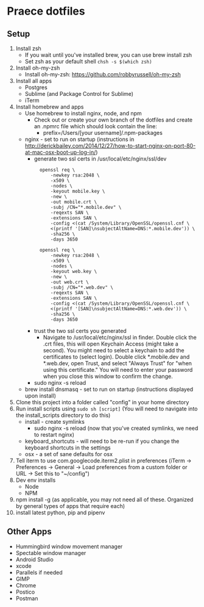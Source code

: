 # Praece dotfiles

## Setup
1. Install zsh
	- If you wait until you've installed brew, you can use brew install zsh
	- Set zsh as your default shell `chsh -s $(which zsh)`
2. Install oh-my-zsh
	- Install oh-my-zsh: https://github.com/robbyrussell/oh-my-zsh
3. Install all apps
	- Postgres
	- Sublime (and Package Control for Sublime)
	- iTerm
4. Install homebrew and apps
	- Use homebrew to install nginx, node, and npm
		- Check out or create your own branch of the dotfiles and create an .npmrc file which should look contain the line:
			- prefix=/Users/[your username]/.npm-packages
	- nginx - set to run on startup (instructions in http://derickbailey.com/2014/12/27/how-to-start-nginx-on-port-80-at-mac-osx-boot-up-log-in/)
		- generate two ssl certs in /usr/local/etc/nginx/ssl/dev
		  ```
			openssl req \
			    -newkey rsa:2048 \
			    -x509 \
			    -nodes \
			    -keyout mobile.key \
			    -new \
			    -out mobile.crt \
			    -subj /CN="*.mobile.dev" \
			    -reqexts SAN \
			    -extensions SAN \
			    -config <(cat /System/Library/OpenSSL/openssl.cnf \
				<(printf '[SAN]\nsubjectAltName=DNS:*.mobile.dev')) \
			    -sha256 \
			    -days 3650
		  ```
		  ```
			openssl req \
			    -newkey rsa:2048 \
			    -x509 \
			    -nodes \
			    -keyout web.key \
			    -new \
			    -out web.crt \
			    -subj /CN="*.web.dev" \
			    -reqexts SAN \
			    -extensions SAN \
			    -config <(cat /System/Library/OpenSSL/openssl.cnf \
				<(printf '[SAN]\nsubjectAltName=DNS:*.web.dev')) \
			    -sha256 \
			    -days 3650
		  ```
		- trust the two ssl certs you generated
			- Navigate to /usr/local/etc/nginx/ssl in finder. Double click the .crt files, this will open Keychain Access (might take a second). You might need to select a keychain to add the certificates to (select login). Double click *.mobile.dev and *.web.dev, open Trust, and select "Always Trust" for "when using this certificate." You will need to enter your password when you close this window to confirm the change.
		- sudo nginx -s reload
	- brew install dnsmasq - set to run on startup (instructions displayed upon install)
5. Clone this project into a folder called "config" in your home directory
6. Run install scripts using `sudo sh [script]` (You will need to navigate into the install_scripts directory to do this)
	- install - create symlinks
		- sudo nginx -s reload (now that you've created symlinks, we need to restart nginx)
	- keyboard_shortcuts - will need to be re-run if you change the keyboard shortcuts in the settings
	- osx - a set of sane defaults for osx
7. Tell iterm to use com.googlecode.iterm2.plist in preferences (iTerm -> Preferences -> General -> Load preferences from a custom folder or URL -> Set this to "~/config")
8. Dev env installs
	- Node
	- NPM
9. npm install -g (as applicable, you may not need all of these. Organized by general types of apps that require each)
10. install latest python, pip and pipenv


## Other Apps
- Hummingbird window movement manager
- Spectable window manager
- Android Studio
- xcode
- Parallels if needed
- GIMP
- Chrome
- Postico
- Postman
